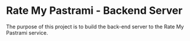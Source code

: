 # Rate My Pastrami - Backend Server
The purpose of this project is to build the back-end server to the Rate My Pastrami service.
